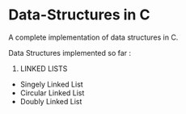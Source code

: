 # Data-Structures in C

A complete implementation of data structures in C.

Data Structures implemented so far :
 1) LINKED LISTS
 - Singely Linked List
 - Circular Linked List
 - Doubly Linked List
